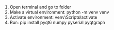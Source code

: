 1. Open terminal and go to folder
2. Make a virtual environment: python -m venv venv
3. Activate environment: venv\Scripts\activate
4. Run: pip install pyqt6 numpy pyserial pyqtgraph